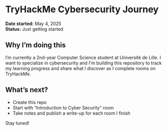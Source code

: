 # TryHackMe Cybersecurity Journey

**Date started:** May 4, 2025  
**Status:** Just getting started 

## Why I’m doing this

I’m currently a 2nd-year Computer Science student at Université de Lille. I want to specialize in cybersecurity and I'm building this repository to track my learning progress and share what I discover as I complete rooms on TryHackMe.

## What’s next?

-  Create this repo
-  Start with “Introduction to Cyber Security” room
-  Take notes and publish a write-up for each room I finish

Stay tuned!
